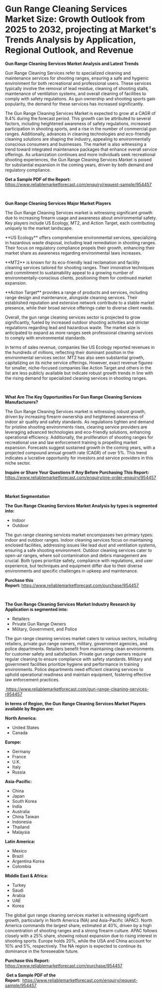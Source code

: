 <p><h1>Gun Range Cleaning Services Market Size: Growth Outlook from 2025 to 2032, projecting at Market's Trends Analysis by Application, Regional Outlook, and Revenue</h1></p><p><strong>Gun Range Cleaning Services Market Analysis and Latest Trends</strong></p>
<p><p>Gun Range Cleaning Services refer to specialized cleaning and maintenance services for shooting ranges, ensuring a safe and hygienic environment for both recreational and professional users. These services typically involve the removal of lead residue, cleaning of shooting stalls, maintenance of ventilation systems, and overall cleaning of facilities to comply with safety regulations. As gun ownership and shooting sports gain popularity, the demand for these services has increased significantly.</p><p>The Gun Range Cleaning Services Market is expected to grow at a CAGR of 9.4% during the forecast period. This growth can be attributed to several factors, including heightened awareness of safety regulations, increased participation in shooting sports, and a rise in the number of commercial gun ranges. Additionally, advances in cleaning technologies and eco-friendly cleaning solutions are shaping the industry, appealing to environmentally conscious consumers and businesses. The market is also witnessing a trend toward integrated maintenance packages that enhance overall service offerings. As urbanization continues and more individuals seek recreational shooting experiences, the Gun Range Cleaning Services Market is poised for substantial expansion in the coming years, driven by both demand and regulatory compliance.</p></p>
<p><strong>Get a Sample PDF of the Report:&nbsp;</strong> <a href="https://www.reliablemarketforecast.com/enquiry/request-sample/954457?utm_campaign=3031&utm_medium=2&utm_source=Github&utm_content=ia&utm_term=18042025&utm_id=gun-range-cleaning-services">https://www.reliablemarketforecast.com/enquiry/request-sample/954457</a></p>
<p>&nbsp;</p>
<p><strong>Gun Range Cleaning Services Major Market Players</strong></p>
<p><p>The Gun Range Cleaning Services market is witnessing significant growth due to increasing firearm usage and awareness about environmental safety. Key players include US Ecology, MT2, and Action Target, each contributing uniquely to the market landscape.</p><p>**US Ecology** offers comprehensive environmental services, specializing in hazardous waste disposal, including lead remediation in shooting ranges. Their focus on regulatory compliance propels their growth, enhancing their market share as awareness regarding environmental laws increases.</p><p>**MT2** is known for its eco-friendly lead reclamation and facility cleaning services tailored for shooting ranges. Their innovative techniques and commitment to sustainability appeal to a growing number of environmentally-conscious clients, positioning them for continued market expansion.</p><p>**Action Target** provides a range of products and services, including range design and maintenance, alongside cleaning services. Their established reputation and extensive network contribute to a stable market presence, while their broad service offerings cater to diverse client needs.</p><p>Overall, the gun range cleaning services sector is projected to grow significantly, fueled by increased outdoor shooting activities and stricter regulations regarding lead and hazardous waste. The market size is anticipated to expand as more ranges seek professional cleaning services to comply with environmental standards.</p><p>In terms of sales revenue, companies like US Ecology reported revenues in the hundreds of millions, reflecting their dominant position in the environmental services sector. MT2 has also seen substantial growth, capitalizing on its niche service offerings. However, exact revenue figures for smaller, niche-focused companies like Action Target and others in the list are less publicly available but indicate robust growth trends in line with the rising demand for specialized cleaning services in shooting ranges.</p></p>
<p>&nbsp;</p>
<p><strong>What Are The Key Opportunities For Gun Range Cleaning Services Manufacturers?</strong></p>
<p><p>The Gun Range Cleaning Services market is witnessing robust growth, driven by increasing firearm ownership and heightened awareness of indoor air quality and safety standards. As regulations tighten and demand for pristine shooting environments rises, cleaning service providers are leveraging advanced technologies and eco-friendly solutions, enhancing operational efficiency. Additionally, the proliferation of shooting ranges for recreational use and law enforcement training is propelling market expansion. Forecasts suggest sustained growth in the coming years, with a projected compound annual growth rate (CAGR) of over 5%. This trend indicates a lucrative opportunity for investors and service providers in this niche sector.</p></p>
<p><strong>Inquire or Share Your Questions If Any Before Purchasing This Report:</strong> <a href="https://www.reliablemarketforecast.com/enquiry/pre-order-enquiry/954457?utm_campaign=3031&utm_medium=2&utm_source=Github&utm_content=ia&utm_term=18042025&utm_id=gun-range-cleaning-services">https://www.reliablemarketforecast.com/enquiry/pre-order-enquiry/954457</a></p>
<p>&nbsp;</p>
<p><strong>Market Segmentation</strong></p>
<p><strong>The Gun Range Cleaning Services Market Analysis by types is segmented into:</strong></p>
<p><ul><li>Indoor</li><li>Outdoor</li></ul></p>
<p><p>The gun range cleaning services market encompasses two primary types: indoor and outdoor ranges. Indoor cleaning services focus on maintaining enclosed facilities, addressing issues like lead dust and ventilation systems, ensuring a safe shooting environment. Outdoor cleaning services cater to open-air ranges, where soil contamination and debris management are crucial. Both types prioritize safety, compliance with regulations, and user experience, but techniques and equipment differ due to their diverse environments and specific challenges in upkeep and maintenance.</p></p>
<p><strong>Purchase this Report:&nbsp;</strong><a href="https://www.reliablemarketforecast.com/purchase/954457?utm_campaign=3031&utm_medium=2&utm_source=Github&utm_content=ia&utm_term=18042025&utm_id=gun-range-cleaning-services">https://www.reliablemarketforecast.com/purchase/954457</a></p>
<p>&nbsp;</p>
<p><strong>The Gun Range Cleaning Services Market Industry Research by Application is segmented into:</strong></p>
<p><ul><li>Retailers</li><li>Private Gun Range Owners</li><li>Military, Government, and Police</li></ul></p>
<p><p>The gun range cleaning services market caters to various sectors, including retailers, private gun range owners, military, government agencies, and police departments. Retailers benefit from maintaining clean environments for customer safety and satisfaction. Private gun range owners require regular cleaning to ensure compliance with safety standards. Military and government facilities prioritize hygiene and performance in training environments. Police departments need efficient cleaning services to uphold operational readiness and maintain equipment, fostering effective law enforcement practices.</p></p>
<p><a href="https://www.reliablemarketforecast.com/gun-range-cleaning-services-r954457?utm_campaign=3031&utm_medium=2&utm_source=Github&utm_content=ia&utm_term=18042025&utm_id=gun-range-cleaning-services">&nbsp;https://www.reliablemarketforecast.com/gun-range-cleaning-services-r954457</a></p>
<p><strong>In terms of Region, the Gun Range Cleaning Services Market Players available by Region are:</strong></p>
<p>
    <p> <strong> North America: </strong>
        <ul>
            <li>United States</li>
            <li>Canada</li>
        </ul>
        </p> 
    <p> <strong> Europe: </strong>
        <ul>
            <li>Germany</li>
            <li>France</li>
            <li>U.K.</li>
            <li>Italy</li>
            <li>Russia</li>
        </ul>
        </p> 
    <p> <strong> Asia-Pacific: </strong>
        <ul>
            <li>China</li>
            <li>Japan</li>
            <li>South Korea</li>
            <li>India</li>
            <li>Australia</li>
            <li>China Taiwan</li>
            <li>Indonesia</li>
            <li>Thailand</li>
            <li>Malaysia</li>
        </ul>
        </p> 
    <p> <strong> Latin America: </strong>
        <ul>
            <li>Mexico</li>
            <li>Brazil</li>
            <li>Argentina Korea</li>
            <li>Colombia</li>
        </ul>
        </p> 
    <p> <strong> Middle East & Africa: </strong>
        <ul>
            <li>Turkey</li>
            <li>Saudi</li>
            <li>Arabia</li>
            <li>UAE</li>
            <li>Korea</li>
        </ul>
    </p>
    </p>
<p><p>The global gun range cleaning services market is witnessing significant growth, particularly in North America (NA) and Asia-Pacific (APAC). North America commands the largest share, estimated at 40%, driven by a high concentration of shooting ranges and a strong firearm culture. APAC follows closely with a 25% share, showing robust expansion due to rising interest in shooting sports. Europe holds 20%, while the USA and China account for 10% and 5%, respectively. The NA region is expected to continue its dominance in the foreseeable future.</p></p>
<p><strong>Purchase this Report: </strong><a href="https://www.reliablemarketforecast.com/purchase/954457?utm_campaign=3031&utm_medium=2&utm_source=Github&utm_content=ia&utm_term=18042025&utm_id=gun-range-cleaning-services">https://www.reliablemarketforecast.com/purchase/954457</a></p>
<p>&nbsp;<strong>Get a Sample PDF of the Report:&nbsp;&nbsp;</strong><a href="https://www.reliablemarketforecast.com/enquiry/request-sample/954457?utm_campaign=3031&utm_medium=2&utm_source=Github&utm_content=ia&utm_term=18042025&utm_id=gun-range-cleaning-services">https://www.reliablemarketforecast.com/enquiry/request-sample/954457</a></p>
<p><strong></strong></p>
<p><p></p><p></p><p></p></p>
